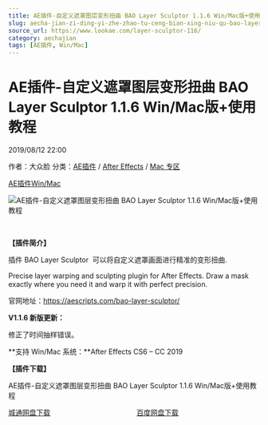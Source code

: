```yaml
---
title: AE插件-自定义遮罩图层变形扭曲 BAO Layer Sculptor 1.1.6 Win/Mac版+使用教程
slug: aecha-jian-zi-ding-yi-zhe-zhao-tu-ceng-bian-xing-niu-qu-bao-layer-sculptor-1-1-6-win-macban-shi-yong-jiao-cheng
source_url: https://www.lookae.com/layer-sculptor-116/
category: aechajian
tags: [AE插件, Win/Mac]
---
```

# AE插件-自定义遮罩图层变形扭曲 BAO Layer Sculptor 1.1.6 Win/Mac版+使用教程

2019/08/12 22:00

作者：大众脸
分类：[AE插件](https://www.lookae.com/after-effects/aechajian/) / [After Effects](https://www.lookae.com/after-effects/) / [Mac 专区](https://www.lookae.com/mac-osx/)

[AE插件](https://www.lookae.com/tag/ae%e6%8f%92%e4%bb%b6/)[Win/Mac](https://www.lookae.com/tag/winmac/)

![AE插件-自定义遮罩图层变形扭曲 BAO Layer Sculptor 1.1.6 Win/Mac版+使用教程](https://www.lookae.com/wp-content/uploads/2018/11/BAO-Layer-Sculptor.jpg "AE插件-自定义遮罩图层变形扭曲 BAO Layer Sculptor 1.1.6 Win/Mac版+使用教程-LookAE.com")

﻿

**【插件简介】**

插件 BAO Layer Sculptor  可以将自定义遮罩画面进行精准的变形扭曲.

Precise layer warping and sculpting plugin for After Effects. Draw a mask exactly where you need it and warp it with perfect precision.

官网地址：https://aescripts.com/bao-layer-sculptor/

**V1.1.6 新版更新：**

修正了时间抽样错误。

**支持 Win/Mac 系统：**After Effects CS6 – CC 2019

**【插件下载】**

AE插件-自定义遮罩图层变形扭曲 BAO Layer Sculptor 1.1.6 Win/Mac版+使用教程

[城通网盘下载](https://lookae.ctfile.com/fs/680462-392526703)                                            [百度网盘下载](https://pan.baidu.com/s/1S81eqTkFtQn-wKbU4-nL1g)
